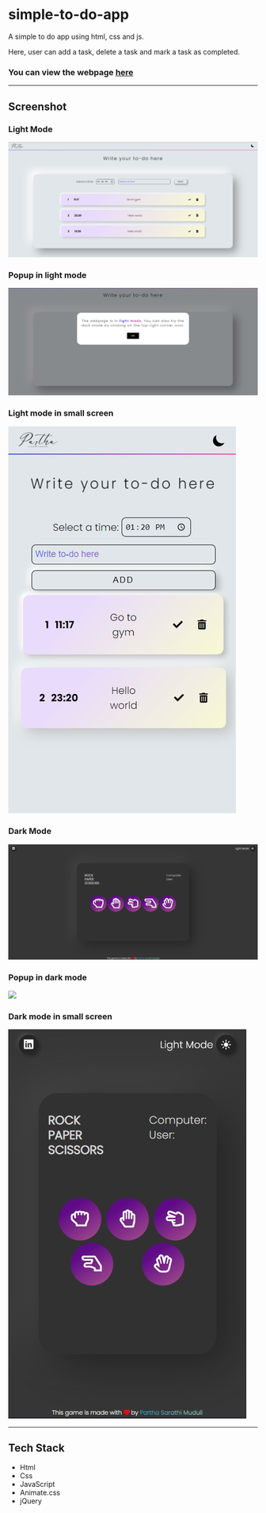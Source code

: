 # simple-to-do-app
A simple to do app using html, css and js.

Here, user can add a task, delete a task and mark a task as completed.

###  You can view the webpage [here](https://basic-to-do-app.netlify.app/)

---
## Screenshot

### Light Mode
<img src="./images/readme_assets/lightMode.jpg">

### Popup in light mode
<img src ="./images/readme_assets/popupInLightmode.jpg">

### Light mode in small screen
<img src ="./images/readme_assets/lightModeSmallScreen.jpg">


### Dark Mode
<img src="./images/readme_assets/darkMode.jpg">

### Popup in dark mode
<img src ="./images/readme_assets/popupInDarkkmode.jpg">

### Dark mode in small screen
<img src ="./images/readme_assets/darkModeSmallScreen.jpg">

---

## Tech Stack 
- Html
- Css
- JavaScript
- Animate.css
- jQuery



